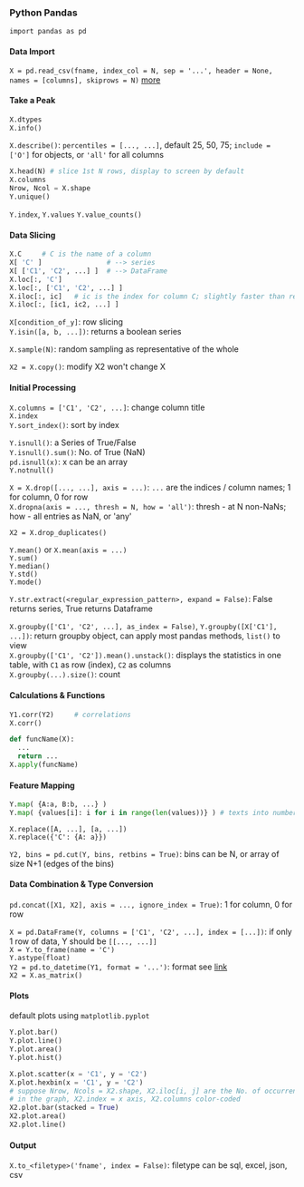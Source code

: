 ### Python Pandas
`import pandas as pd`

#### Data Import
`X = pd.read_csv(fname, index_col = N, sep = '...', header = None, names = [columns], skiprows = N)` [more](http://pandas.pydata.org/pandas-docs/stable/generated/pandas.read_csv.html)

#### Take a Peak
```python
X.dtypes
X.info()
```
`X.describe()`: `percentiles = [..., ...]`, default 25, 50, 75; `include = ['O']` for objects, or `'all'` for all columns
```python
X.head(N) # slice 1st N rows, display to screen by default
X.columns
Nrow, Ncol = X.shape
Y.unique()
```
`Y.index`, `Y.values`
`Y.value_counts()`

#### Data Slicing
```python
X.C     # C is the name of a column
X[ 'C' ]                # --> series
X[ ['C1', 'C2', ...] ]  # --> DataFrame
X.loc[:, 'C']
X.loc[:, ['C1', 'C2', ...] ]
X.iloc[:, ic]   # ic is the index for column C; slightly faster than referencing by string; last row/column not included (same with Python default)
X.iloc[:, [ic1, ic2, ...] ]
```

`X[condition_of_y]`: row slicing  
`Y.isin([a, b, ...])`: returns a boolean series

`X.sample(N)`: random sampling as representative of the whole

`X2 = X.copy()`: modify X2 won't change X

#### Initial Processing
`X.columns = ['C1', 'C2', ...]`: change column title  
`X.index`  
`Y.sort_index()`: sort by index

`Y.isnull()`: a Series of True/False  
`Y.isnull().sum()`: No. of True (NaN)  
`pd.isnull(x)`: x can be an array  
`Y.notnull()`

`X = X.drop([..., ...], axis = ...)`: `...` are the indices / column names; 1 for column, 0 for row  
`X.dropna(axis = ..., thresh = N, how = 'all')`: thresh - at N non-NaNs; how - all entries as NaN, or 'any'

`X2 = X.drop_duplicates()`

`Y.mean()` or `X.mean(axis = ...)`  
`Y.sum()`  
`Y.median()`  
`Y.std()`  
`Y.mode()`  

`Y.str.extract(<regular_expression_pattern>, expand = False)`: False returns series, True returns Dataframe

`X.groupby(['C1', 'C2', ...], as_index = False)`, `Y.groupby([X['C1'], ...])`: return groupby object, can apply most pandas methods, `list()` to view  
`X.groupby(['C1', 'C2']).mean().unstack()`: displays the statistics in one table, with `C1` as row (index), `C2` as columns  
`X.groupby(...).size()`: count

#### Calculations & Functions
```python
Y1.corr(Y2)     # correlations
X.corr()
```
```Python
def funcName(X):
  ...
  return ...
X.apply(funcName)
```

#### Feature Mapping
```python
Y.map( {A:a, B:b, ...} )
Y.map( {values[i]: i for i in range(len(values))} ) # texts into numbers
```

`X.replace([A, ...], [a, ...])`  
`X.replace({'C': {A: a}})`

`Y2, bins = pd.cut(Y, bins, retbins = True)`: bins can be N, or array of size N+1 (edges of the bins)

#### Data Combination & Type Conversion
`pd.concat([X1, X2], axis = ..., ignore_index = True)`: 1 for column, 0 for row  

`X = pd.DataFrame(Y, columns = ['C1', 'C2', ...], index = [...])`: if only 1 row of data, Y should be `[[..., ...]]`  
`X = Y.to_frame(name = 'C')`  
`Y.astype(float)`  
`Y2 = pd.to_datetime(Y1, format = '...')`: format see [link](https://docs.python.org/2/library/datetime.html#strftime-and-strptime-behavior)  
`X2 = X.as_matrix()`

#### Plots
default plots using `matplotlib.pyplot`
```python
Y.plot.bar()
Y.plot.line()
Y.plot.area()
Y.plot.hist()
```
```python
X.plot.scatter(x = 'C1', y = 'C2')
X.plot.hexbin(x = 'C1', y = 'C2')
# suppose Nrow, Ncols = X2.shape, X2.iloc[i, j] are the No. of occurrence
# in the graph, X2.index = x axis, X2.columns color-coded
X2.plot.bar(stacked = True)
X2.plot.area()
X2.plot.line()
```

#### Output
`X.to_<filetype>('fname', index = False)`: filetype can be sql, excel, json, csv
